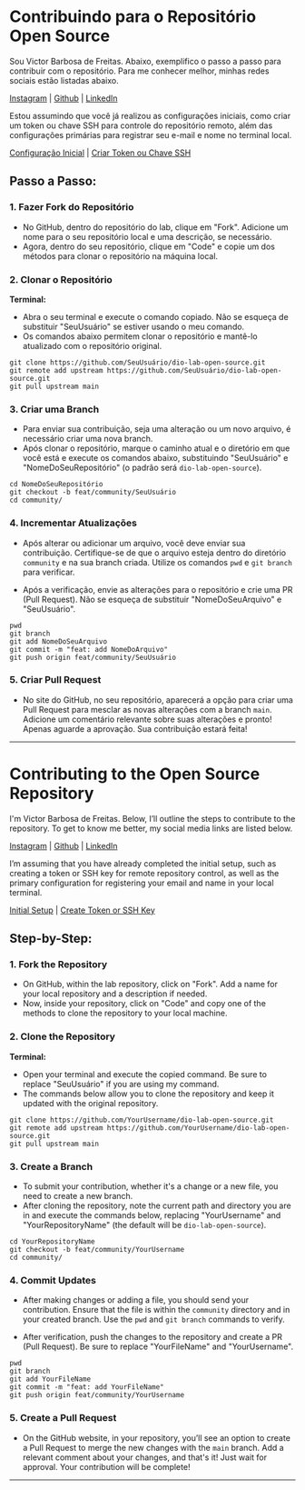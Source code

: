 # Contribuindo para o Repositório Open Source

Sou Victor Barbosa de Freitas. Abaixo, exemplifico o passo a passo para contribuir com o repositório. Para me conhecer melhor, minhas redes sociais estão listadas abaixo.

[Instagram](https://www.instagram.com/victor12_freitas/) | [Github](https://github.com/VictorBaFreitas) | [LinkedIn](https://www.linkedin.com/in/victor-freitas-b64089240/)

Estou assumindo que você já realizou as configurações iniciais, como criar um token ou chave SSH para controle do repositório remoto, além das configurações primárias para registrar seu e-mail e nome no terminal local.

[Configuração Inicial](https://git-scm.com/book/pt-br/v2/Come%C3%A7ando-Configura%C3%A7%C3%A3o-Inicial-do-Git) | [Criar Token ou Chave SSH](https://www.dio.me/articles/autenticando-token-chave-ssh)

## Passo a Passo:

### 1. Fazer Fork do Repositório

* No GitHub, dentro do repositório do lab, clique em "Fork". Adicione um nome para o seu repositório local e uma descrição, se necessário.
* Agora, dentro do seu repositório, clique em "Code" e copie um dos métodos para clonar o repositório na máquina local.

### 2. Clonar o Repositório

**Terminal:**

* Abra o seu terminal e execute o comando copiado. Não se esqueça de substituir "SeuUsuário" se estiver usando o meu comando.
* Os comandos abaixo permitem clonar o repositório e mantê-lo atualizado com o repositório original.

```
git clone https://github.com/SeuUsuário/dio-lab-open-source.git
git remote add upstream https://github.com/SeuUsuário/dio-lab-open-source.git
git pull upstream main
```

### 3. Criar uma Branch

* Para enviar sua contribuição, seja uma alteração ou um novo arquivo, é necessário criar uma nova branch.
* Após clonar o repositório, marque o caminho atual e o diretório em que você está e execute os comandos abaixo, substituindo "SeuUsuário" e "NomeDoSeuRepositório" (o padrão será `dio-lab-open-source`).

```
cd NomeDoSeuRepositório
git checkout -b feat/community/SeuUsuário
cd community/
```

### 4. Incrementar Atualizações

* Após alterar ou adicionar um arquivo, você deve enviar sua contribuição. Certifique-se de que o arquivo esteja dentro do diretório `community` e na sua branch criada. Utilize os comandos `pwd` e `git branch` para verificar.

* Após a verificação, envie as alterações para o repositório e crie uma PR (Pull Request). Não se esqueça de substituir "NomeDoSeuArquivo" e "SeuUsuário".

```
pwd
git branch
git add NomeDoSeuArquivo
git commit -m "feat: add NomeDoArquivo"
git push origin feat/community/SeuUsuário
```

### 5. Criar Pull Request

* No site do GitHub, no seu repositório, aparecerá a opção para criar uma Pull Request para mesclar as novas alterações com a branch `main`. Adicione um comentário relevante sobre suas alterações e pronto! Apenas aguarde a aprovação. Sua contribuição estará feita!

---

# Contributing to the Open Source Repository

I'm Victor Barbosa de Freitas. Below, I’ll outline the steps to contribute to the repository. To get to know me better, my social media links are listed below.

[Instagram](https://www.instagram.com/victor12_freitas/) | [Github](https://github.com/VictorBaFreitas) | [LinkedIn](https://www.linkedin.com/in/victor-freitas-b64089240/)

I’m assuming that you have already completed the initial setup, such as creating a token or SSH key for remote repository control, as well as the primary configuration for registering your email and name in your local terminal.

[Initial Setup](https://git-scm.com/book/pt-br/v2/Come%C3%A7ando-Configura%C3%A7%C3%A3o-Inicial-do-Git) | [Create Token or SSH Key](https://www.dio.me/articles/autenticando-token-chave-ssh)

## Step-by-Step:

### 1. Fork the Repository

* On GitHub, within the lab repository, click on "Fork". Add a name for your local repository and a description if needed.
* Now, inside your repository, click on "Code" and copy one of the methods to clone the repository to your local machine.

### 2. Clone the Repository

**Terminal:**

* Open your terminal and execute the copied command. Be sure to replace "SeuUsuário" if you are using my command.
* The commands below allow you to clone the repository and keep it updated with the original repository.

```
git clone https://github.com/YourUsername/dio-lab-open-source.git
git remote add upstream https://github.com/YourUsername/dio-lab-open-source.git
git pull upstream main
```

### 3. Create a Branch

* To submit your contribution, whether it's a change or a new file, you need to create a new branch.
* After cloning the repository, note the current path and directory you are in and execute the commands below, replacing "YourUsername" and "YourRepositoryName" (the default will be `dio-lab-open-source`).

```
cd YourRepositoryName
git checkout -b feat/community/YourUsername
cd community/
```

### 4. Commit Updates

* After making changes or adding a file, you should send your contribution. Ensure that the file is within the `community` directory and in your created branch. Use the `pwd` and `git branch` commands to verify.

* After verification, push the changes to the repository and create a PR (Pull Request). Be sure to replace "YourFileName" and "YourUsername".

```
pwd
git branch
git add YourFileName
git commit -m "feat: add YourFileName"
git push origin feat/community/YourUsername
```

### 5. Create a Pull Request

* On the GitHub website, in your repository, you’ll see an option to create a Pull Request to merge the new changes with the `main` branch. Add a relevant comment about your changes, and that's it! Just wait for approval. Your contribution will be complete!

---

